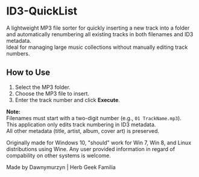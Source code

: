 # ID3-QuickList

A lightweight MP3 file sorter for quickly inserting a new track into a folder and automatically renumbering all existing tracks in both filenames and ID3 metadata.  
Ideal for managing large music collections without manually editing track numbers.

## How to Use

1. Select the MP3 folder.
2. Choose the MP3 file to insert.
3. Enter the track number and click **Execute**.

**Note:**  
Filenames must start with a two-digit number (e.g., `01 TrackName.mp3`).  
This application only edits track numbering in ID3 metadata.  
All other metadata (title, artist, album, cover art) is preserved.

Originally made for Windows 10, "should" work for Win 7, Win 8, and Linux distributions using Wine. 
Any user provided information in regard of compability on other systems is welcome.


Made by Dawnymurzyn | Herb Geek Familia
